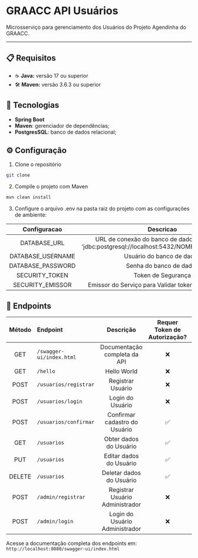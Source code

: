 # GRAACC API Usuários
Microsserviço para gerenciamento dos Usuários do Projeto Agendinha do GRAACC.

--------------------
## 📋 Requisitos
* ☕ **Java:** versão 17 ou superior
* 🛠️ **Maven:** versão 3.6.3 ou superior

## 📍 Tecnologias
* **Spring Boot**
* **Maven**: gerenciador de dependências;
* **PostgresSQL**: banco de dados relacional;

## ⚙️ Configuração
1. Clone o repositório
``` bash
git clone 
```

2. Compile o projeto com Maven
``` bash
mvn clean install
```

3. Configure o arquivo .env na pasta raiz do projeto com as configurações de ambiente:

|   Configuracao    |                                            Descricao                                             |
|:-----------------:|:------------------------------------------------------------------------------------------------:|
|   DATABASE_URL    | URL de conexão do banco de dados, no formato 'jdbc:postgresql://localhost:5432/NOME_BANCO_DADOS' | 
| DATABASE_USERNAME |                                    Usuário do banco de dados                                     | 
| DATABASE_PASSWORD |                                     Senha do banco de dados                                      | 
|  SECURITY_TOKEN   |                                        Token de Segurança                                        | 
| SECURITY_EMISSOR  |                       Emissor do Serviço para Validar tokens de Segurança                        | 

## 📑 Endpoints

| Método | Endpoint                 |             Descrição              | Requer Token de Autorização? | Restrição de Acesso |
|:------:|:-------------------------|:----------------------------------:|:----------------------------:|:-------------------:|
|  GET   | `/swagger-ui/index.html` |    Documentação completa da API    |              ❌               |                     |
|  GET   | `/hello`                 |            Hello World             |              ❌               |                     |
|  POST  | `/usuarios/registrar`    |         Registrar Usuário          |              ❌               |                     |  
|  POST  | `/usuarios/login`        |          Login do Usuário          |              ❌               |                     |  
|  POST  | `/usuarios/confirmar`    |   Confirmar cadastro do Usuário    |              ✅               |       USUARIO       |
|  GET   | `/usuarios`              |       Obter dados do Usuário       |              ✅               |       USUARIO       |
|  PUT   | `/usuarios`              |      Editar dados do Usuário       |              ✅               |       USUARIO       |
| DELETE | `/usuarios`              |      Deletar dados do Usuário      |              ✅               |       USUARIO       |
|  POST  | `/admin/registrar`       |  Registrar Usuário Administrador   |              ❌               |                     |  
|  POST  | `/admin/login`           |     Login do Usuário Administrador |              ❌               |                     |  

Acesse a documentação completa dos endpoints em: `http://localhost:8080/swagger-ui/index.html`
